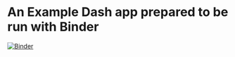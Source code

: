 # An Example Dash app prepared to be run with Binder

[![Binder](https://mybinder.org/badge_logo.svg)](https://mybinder.org/v2/gh/flor14/dash-isw-workshop.git/main)


